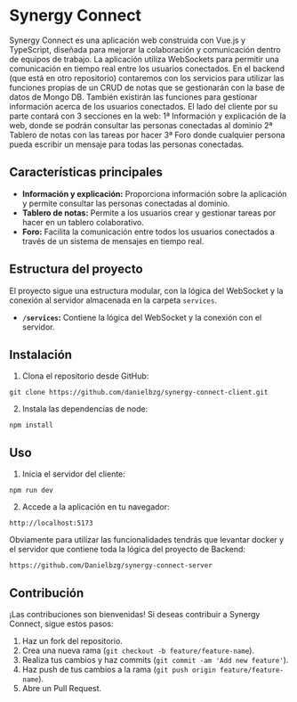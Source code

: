 # Synergy Connect

Synergy Connect es una aplicación web construida con Vue.js y TypeScript, diseñada para mejorar la colaboración y comunicación dentro de equipos de trabajo. La aplicación utiliza WebSockets para permitir una comunicación en tiempo real entre los usuarios conectados.
En el backend (que está en otro repositorio) contaremos con los servicios para utilizar las funciones propias de un CRUD de notas que se gestionarán con la base de datos de Mongo DB. También existirán las funciones para gestionar información acerca de los usuarios conectados. 
El lado del cliente por su parte contará con 3 secciones en la web:
1ª Información y explicación de la web, donde se podrán consultar las personas conectadas al dominio
2ª Tablero de notas con las tareas por hacer
3ª Foro donde cualquier persona pueda escribir un mensaje para todas las personas conectadas.

## Características principales

- **Información y explicación:** Proporciona información sobre la aplicación y permite consultar las personas conectadas al dominio.
- **Tablero de notas:** Permite a los usuarios crear y gestionar tareas por hacer en un tablero colaborativo.
- **Foro:** Facilita la comunicación entre todos los usuarios conectados a través de un sistema de mensajes en tiempo real.

## Estructura del proyecto

El proyecto sigue una estructura modular, con la lógica del WebSocket y la conexión al servidor almacenada en la carpeta `services`.

- **`/services`:** Contiene la lógica del WebSocket y la conexión con el servidor.

## Instalación

1. Clona el repositorio desde GitHub:

```
git clone https://github.com/danielbzg/synergy-connect-client.git
```

2. Instala las dependencias de node:

```
npm install
```

## Uso

1. Inicia el servidor del cliente:

```
npm run dev
```

2. Accede a la aplicación en tu navegador:

```
http://localhost:5173
```

Obviamente para utilizar las funcionalidades tendrás que levantar docker y el servidor que contiene toda la lógica del proyecto de Backend:
```
https://github.com/Danielbzg/synergy-connect-server
```



## Contribución

¡Las contribuciones son bienvenidas! Si deseas contribuir a Synergy Connect, sigue estos pasos:

1. Haz un fork del repositorio.
2. Crea una nueva rama (`git checkout -b feature/feature-name`).
3. Realiza tus cambios y haz commits (`git commit -am 'Add new feature'`).
4. Haz push de tus cambios a la rama (`git push origin feature/feature-name`).
5. Abre un Pull Request.


